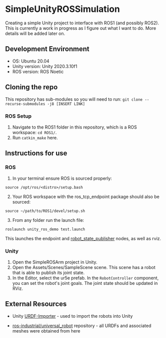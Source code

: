 # SimpleUnityROSSimulation
Creating a simple Unity project to interface with ROS1 (and possibly ROS2). This is currently a work in progress as I figure out what I want to do. More details will be added later on.

## Development Environment
* OS: Ubuntu 20.04
* Unity version: Unity 2020.3.10f1
* ROS version: ROS Noetic

## Cloning the repo
This repository has sub-modules so you will need to run: `git clone --recurse-submodules -j8 [INSERT LINK]`

### ROS Setup
1. Navigate to the ROS1 folder in this repository, which is a ROS workspace: `cd ROS1/`.
4. Run `catkin_make` here.

## Instructions for use
### ROS
1. In your terminal ensure ROS is sourced properly:
```
source /opt/ros/<distro>/setup.bash
```
2. Your ROS workspace with the ros_tcp_endpoint package should also be sourced:
```
source ~/path/to/ROS1/devel/setup.sh
```
3. From any folder run the launch file: 
```
roslaunch unity_ros_demo test.launch
```
This launches the endpoint and [robot_state_publisher](http://wiki.ros.org/robot_state_publisher) nodes, as well as rviz. 


### Unity
1. Open the SimpleROSArm project in Unity.
2. Open the Assets/Scenes/SampleScene scene. This scene has a robot that is able to publish its joint state.
3. In the Editor, select the ur5e prefab. In the `RobotController` component, you can set the robot's joint goals. The joint state should be updated in RViz. 

## External Resources
* Unity [URDF-Importer](https://github.com/Unity-Technologies/URDF-Importer) - used to import the robots into Unity

* [ros-industrial/universal_robot](https://github.com/ros-industrial/universal_robot) repository - all URDFs and associated meshes were obtained from here